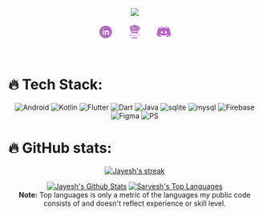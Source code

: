 
<p align="center">
  <a href="https://github.com/DenverCoder1/readme-typing-svg"><img src="https://readme-typing-svg.demolab.com/?lines=Android%20app%20developer;UI%2FUX%20Designer;One%20star%20coder;Always%20learning%20new%20things&font=Fira%20Code&center=true&width=440&height=45&color=b465c3&vCenter=true&size=22&pause=1000"></a>
</p>

<!-- Social icons section -->
<p align="center">
  <a href="https://www.linkedin.com/in/jayeshshinde2001"><img width="30" alt="Linkedin" title="Linkedin" src="./assets/link.png"/></a>
  &#8287;&#8287;&#8287;&#8287;&#8287;
  <a href="https://www.codechef.com/users/jay2272001"><img   width="30" alt="CodeChef" title="CodeChef" src="./assets/cc.png"/></a>
  &#8287;&#8287;&#8287;&#8287;&#8287;
  <a href="https://discord.gg/jay_shinde#4698" alt="Dev Pro Tips Discussion & Support Server"><img width="30"  src="./assets/dis.png"/></a>
</p>

<br/>

# 🔥 Tech Stack:
<p align="center">
<img src="https://img.shields.io/badge/Android-00e600?style=for-the-badge&logo=android&logoColor=white" alt="Android">
<img src="https://img.shields.io/badge/Kotlin-E24462?style=for-the-badge&logo=kotlin&logoColor=white" alt="Kotlin">
<img src="https://img.shields.io/badge/flutter-42A5F5?style=for-the-badge&logo=flutter&logoColor=white" alt="Flutter">
<img src="https://img.shields.io/badge/dart-4597ce?style=for-the-badge&logo=dart&logoColor=white" alt="Dart">
<img src="https://img.shields.io/badge/java-f89820?style=for-the-badge&logo=Java&logoColor=white" alt="Java">
<img src="https://img.shields.io/badge/sqlite-32de89?style=for-the-badge&logo=sqlite&logoColor=white" alt="sqlite">
<img src="https://img.shields.io/badge/mysql-f29111?style=for-the-badge&logo=mysql&logoColor=white" alt="mysql">
<img src="https://img.shields.io/badge/firebase-FFA611?style=for-the-badge&logo=firebase&logoColor=white" alt="Firebase">
<img src="https://img.shields.io/badge/figma-62372c?style=for-the-badge&logo=figma&logoColor=white" alt="Figma">
<img src="https://img.shields.io/badge/adobephotoshop-001E36?style=for-the-badge&logo=adobephotoshop&logoColor=white" alt="PS">
</p>

# 🔥 GitHub stats:

<!-- GitHub Readme Streak Stats -->
<p align="center">
  <a href="https://github.com/jayesh2272001">
    <img title="🔥 Get streak stats for your profile at git.io/streak-stats" alt="Jayesh's streak" src="https://streak-stats.demolab.com/?user=jayesh2272001&theme=dark&hide_border=true"/>
  </a>
</p>

<p align="center">
  <a href="https://github.com/jayesh2272001"><img alt="Jayesh's Github Stats" src="https://denvercoder1-github-readme-stats.vercel.app/api/?username=jayesh2272001&show_icons=true&include_all_commits=true&count_private=true&theme=dark&hide_border=true" height="192px"/></a>
  <a href="https://github.com/jayesh2272001"><img alt="Sarvesh's Top Languages" src="https://github-readme-stats.vercel.app/api/top-langs/?username=jayesh2272001&langs_count=8&layout=compact&theme=dark&hide_border=true&hide=Jupyter%20Notebook" height="192px"/></a>
  <br/>
  <b>Note:</b> Top languages is only a metric of the languages my public code consists of and doesn't reflect experience or skill level.
</p>
